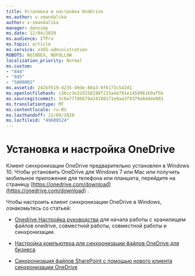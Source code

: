 ```yaml
---
title: Установка и настройка OneDrive
ms.author: v-smandalika
author: v-smandalika
manager: dansimp
ms.date: 12/04/2020
ms.audience: ITPro
ms.topic: article
ms.service: o365-administration
ROBOTS: NOINDEX, NOFOLLOW
localization_priority: Normal
ms.custom:
- "844"
- "845"
- "5800002"
ms.assetid: 242bf619-d235-49de-88a3-9f6173c542d1
ms.openlocfilehash: c36cc3e32d158198f233aeb791e145d961b9af5b
ms.sourcegitcommit: 3c6e777d6679a24108171e9aa3f9379a8d44e001
ms.translationtype: MT
ms.contentlocale: ru-RU
ms.lasthandoff: 12/09/2020
ms.locfileid: "49609524"
---
```

# <a name="install-and-configure-onedrive"></a>Установка и настройка OneDrive

Клиент синхронизации OneDrive предварительно установлен в Windows 10. Чтобы установить OneDrive для Windows 7 или Mac или получить мобильное приложение для телефона или планшета, перейдите на страницу [https://onedrive.com/download](https://onedrive.com/download) .
  
Чтобы настроить клиент синхронизации OneDrive в Windows, ознакомьтесь со статьей:
  
- [Onedrive Настройка руководства](https://admin.microsoft.com/adminportal/home#/modernonboarding/onedrivequickstartguide) для начала работы с хранилищем файлов onedrive, совместной работы, совместной работы и синхронизации.

- [Настройка компьютера для синхронизации файлов OneDrive для бизнеса](https://go.microsoft.com/fwlink/?linkid=533375)

- [Синхронизация файлов SharePoint с помощью нового клиента синхронизации OneDrive](https://go.microsoft.com/fwlink/?linkid=871666)
